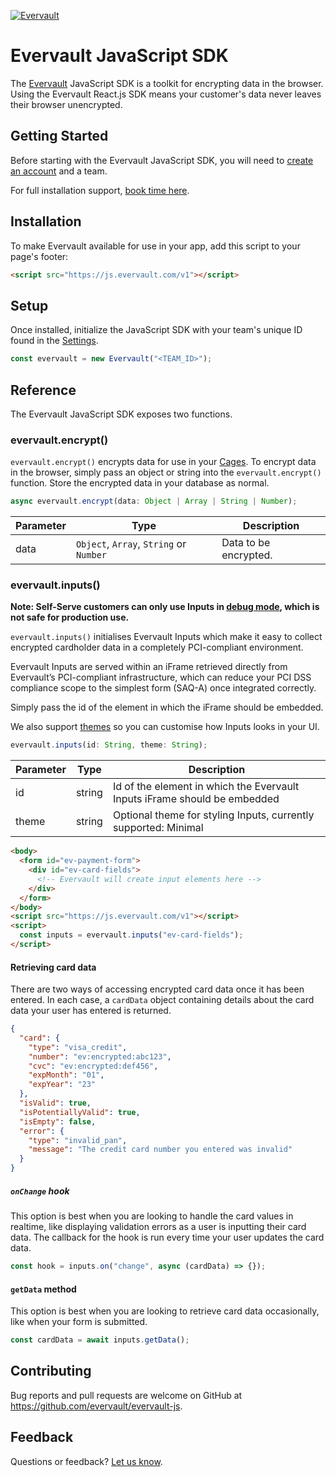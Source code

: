 [![Evervault](https://evervault.com/evervault.svg)](https://evervault.com/)

# Evervault JavaScript SDK

The [Evervault](https://evervault.com) JavaScript SDK is a toolkit for encrypting data in the browser. Using the Evervault React.js SDK means your customer's data never leaves their browser unencrypted.

## Getting Started

Before starting with the Evervault JavaScript SDK, you will need to [create an account](https://app.evervault.com/register) and a team.

For full installation support, [book time here](https://calendly.com/evervault/cages-onboarding).

## Installation

To make Evervault available for use in your app, add this script to your page's footer:

```html
<script src="https://js.evervault.com/v1"></script>
```

## Setup

Once installed, initialize the JavaScript SDK with your team's unique ID found in the [Settings](https://app.evervault.com/settings).

```js
const evervault = new Evervault("<TEAM_ID>");
```

## Reference

The Evervault JavaScript SDK exposes two functions.

### evervault.encrypt()

`evervault.encrypt()` encrypts data for use in your [Cages](https://docs.evervault.com/tutorial). To encrypt data in the browser, simply pass an object or string into the `evervault.encrypt()` function. Store the encrypted data in your database as normal.

```javascript
async evervault.encrypt(data: Object | Array | String | Number);
```

| Parameter | Type                                    | Description           |
| --------- | --------------------------------------- | --------------------- |
| data      | `Object`, `Array`, `String` or `Number` | Data to be encrypted. |

### evervault.inputs()

**Note: Self-Serve customers can only use Inputs in [debug mode](https://docs.evervault.com/concepts/inputs/debug-mode), which is not safe for production use.**

`evervault.inputs()` initialises Evervault Inputs which make it easy to collect encrypted cardholder data in a completely PCI-compliant environment.

Evervault Inputs are served within an iFrame retrieved directly from Evervault’s PCI-compliant infrastructure, which can reduce your PCI DSS compliance scope to the simplest form (SAQ-A) once integrated correctly.

Simply pass the id of the element in which the iFrame should be embedded.

We also support [themes](https://docs.evervault.com/concepts/inputs/overview#customising-inputs) so you can customise how Inputs looks in your UI.

```javascript
evervault.inputs(id: String, theme: String);
```

| Parameter | Type   | Description                                                               |
| --------- | ------ | ------------------------------------------------------------------------- |
| id        | string | Id of the element in which the Evervault Inputs iFrame should be embedded |
| theme     | string | Optional theme for styling Inputs, currently supported: Minimal           |

```html
<body>
  <form id="ev-payment-form">
    <div id="ev-card-fields">
      <!-- Evervault will create input elements here -->
    </div>
  </form>
</body>
<script src="https://js.evervault.com/v1"></script>
<script>
  const inputs = evervault.inputs("ev-card-fields");
</script>
```

#### Retrieving card data

There are two ways of accessing encrypted card data once it has been entered.
In each case, a `cardData` object containing details about the card data your user has entered is returned.

```json
{
  "card": {
    "type": "visa_credit",
    "number": "ev:encrypted:abc123",
    "cvc": "ev:encrypted:def456",
    "expMonth": "01",
    "expYear": "23"
  },
  "isValid": true,
  "isPotentiallyValid": true,
  "isEmpty": false,
  "error": {
    "type": "invalid_pan",
    "message": "The credit card number you entered was invalid"
  }
}
```

##### `onChange` hook

This option is best when you are looking to handle the card values in realtime, like displaying validation errors as a user is inputting their card data. The callback for the hook is run every time your user updates the card data.

```javascript
const hook = inputs.on("change", async (cardData) => {});
```

#### `getData` method

This option is best when you are looking to retrieve card data occasionally, like when your form is submitted.

```javascript
const cardData = await inputs.getData();
```

## Contributing

Bug reports and pull requests are welcome on GitHub at https://github.com/evervault/evervault-js.

## Feedback

Questions or feedback? [Let us know](mailto:support@evervault.com).
